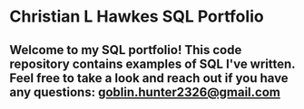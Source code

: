 # Christian L Hawkes SQL Portfolio

## Welcome to my SQL portfolio! This code repository contains examples of SQL I've written. Feel free to take a look and reach out if you have any questions: goblin.hunter2326@gmail.com
